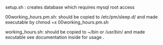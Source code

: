 
setup.sh : 
  creates database which requires mysql root access

00working_hours.pm.sh: 
  should be copied to /etc/pm/sleep.d/ and 
  made executable by chmod +x 00working_hours.pm.sh

working_hours.sh:
  should be copied to ~/bin or /usr/bin/ and made excutable
  see documentation inside for usage .
